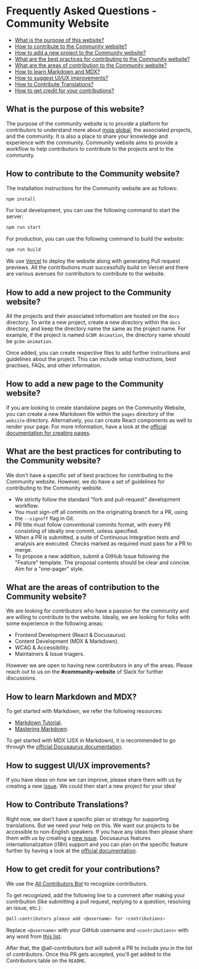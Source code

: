 # Frequently Asked Questions - Community Website

- [What is the purpose of this website?](#what-is-the-purpose-of-this-website)
- [How to contribute to the Community website?](#how-to-contribute-to-the-community-website)
- [How to add a new project to the Community website?](#how-to-add-a-new-project-to-the-community-website)
- [What are the best practices for contributing to the Community website?](#what-are-the-best-practices-for-contributing-to-the-community-website)
- [What are the areas of contribution to the Community website?](#what-are-the-areas-of-contribution-to-the-community-website)
- [How to learn Markdown and MDX?](#how-to-learn-markdown-and-mdx)
- [How to suggest UI/UX improvements?](#how-to-suggest-ui-ux-improvements)
- [How to Contribute Translations?](#how-to-contribute-translations)
- [How to get credit for your contributions?](#how-to-get-credit-for-your-contributions)

## What is the purpose of this website?

The purpose of the community website is to provide a platform for contributors to understand more about [moja global](https://moja.global), the associated projects, and the community. It is also a place to share your knowledge and experience with the community. Community website aims to provide a workflow to help contributors to contribute to the projects and to the community.

## How to contribute to the Community website?

The installation instructions for the Community website are as follows:

```sh
npm install
```

For local development, you can use the following command to start the server:

```sh
npm run start
```

For production, you can use the following command to build the website:

```sh
npm run build
```

We use [Vercel](https://vercel.com/) to deploy the website along with generating Pull request previews. All the contributions must successfully build on Vercel and there are various avenues for contributors to contribute to the website.

## How to add a new project to the Community website?

All the projects and their associated information are hosted on the `docs` directory. To write a new project, create a new directory within the `docs` directory, and keep the directory name the same as the project name. For example, if the project is named `GCBM Animation`, the directory name should be `gcbm-animation`.

Once added, you can create respective files to add further instructions and guidelines about the project. This can include setup instructions, best practises, FAQs, and other information.

## How to add a new page to the Community website?

If you are looking to create standalone pages on the Community Website, you can create a new Markdown file within the `pages` directory of the `website` directory. Alternatively, you can create React components as well to render your page. For more information, have a look at the [official documentation for creating pages](https://docusaurus.io/docs/creating-pages).

## What are the best practices for contributing to the Community website?

We don't have a specific set of best practices for contributing to the Community website. However, we do have a set of guidelines for contributing to the Community website.

- We strictly follow the standard "fork and pull-request" development workflow.
- You must sign-off all commits on the originating branch for a PR, using the `--signoff` flag in Git.
- PR title must follow conventional commits format, with every PR consisting of ideally one commit, unless specified.
- When a PR is submitted, a suite of Continuous Integration tests and analysis are executed. Checks marked as required must pass for a PR to merge.
- To propose a new addition, submit a GitHub Issue following the "Feature" template. The proposal contents should be clear and concise. Aim for a "one-pager" style.

## What are the areas of contribution to the Community website?

We are looking for contributors who have a passion for the community and are willing to contribute to the website. Ideally, we are looking for folks with some experience in the following areas:

- Frontend Development (React & Docusaurus).
- Content Development (MDX & Markdown).
- WCAG & Accessibility.
- Maintainers & Issue triagers.

However we are open to having new contributors in any of the areas. Please reach out to us on the **#community-website** of Slack for further discussions.

## How to learn Markdown and MDX?

To get started with Markdown, we refer the following resources:

- [Markdown Tutorial](https://www.markdowntutorial.com/).
- [Mastering Markdown](https://guides.github.com/features/mastering-markdown/).

To get started with MDX (JSX in Markdown), it is recommended to go through the [official Docusaurus documentation](https://docusaurus.io/docs/markdown-features).

## How to suggest UI/UX improvements?

If you have ideas on how we can improve, please share them with us by creating a new [issue](https://github.com/moja-global/community-website/issues/new?assignees=&labels=user-feedback&template=user-feedback.yml&title=User+Feedback%3A+). We could then start a new project for your idea!

## How to Contribute Translations?

Right now, we don't have a specific plan or strategy for supporting translations. But we need your help on this. We want our projects to be accessible to non-English speakers. If you have any ideas then please share them with us by creating a [new issue](https://github.com/moja-global/community-website/issues/new?assignees=&labels=enhancement&template=feature_request.yml&title=Feature+Request%3A+). Docusaurus features internationalization (i18n) support and you can plan on the specific feature further by having a look at the [official documentation](https://docusaurus.io/docs/i18n/introduction).

## How to get credit for your contributions?

We use the [All Contributors Bot](https://allcontributors.org/) to recognize contributors.

To get recognized, add the following line to a comment after making your contribution (like submitting a pull request, replying to a question, resolving an issue, etc.):

```sh
@all-contributors please add <@username> for <contributions>
```

Replace `<@username>` with your GitHub username and `<contributions>` with any word from [this list](https://allcontributors.org/docs/en/emoji-key).

After that, the @all-contributors bot will submit a PR to include you in the list of contributors. Once this PR gets accepted, you'll get added to the Contributors table on the `README`.
